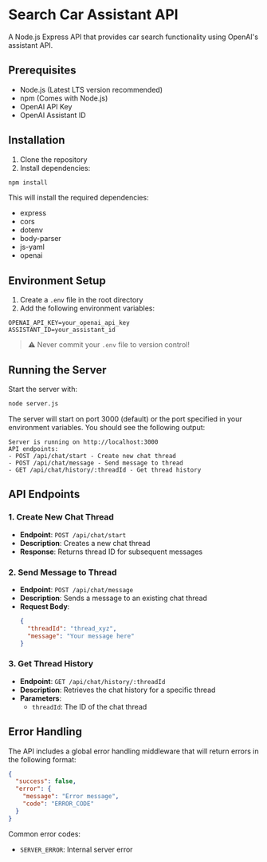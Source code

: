 # Search Car Assistant API

A Node.js Express API that provides car search functionality using OpenAI's assistant API.

## Prerequisites

- Node.js (Latest LTS version recommended)
- npm (Comes with Node.js)
- OpenAI API Key
- OpenAI Assistant ID

## Installation

1. Clone the repository
2. Install dependencies:
```bash
npm install
```

This will install the required dependencies:
- express
- cors
- dotenv
- body-parser
- js-yaml
- openai

## Environment Setup

1. Create a `.env` file in the root directory
2. Add the following environment variables:
```env
OPENAI_API_KEY=your_openai_api_key
ASSISTANT_ID=your_assistant_id
```

> ⚠️ Never commit your `.env` file to version control!

## Running the Server

Start the server with:
```bash
node server.js
```

The server will start on port 3000 (default) or the port specified in your environment variables.
You should see the following output:
```
Server is running on http://localhost:3000
API endpoints:
- POST /api/chat/start - Create new chat thread
- POST /api/chat/message - Send message to thread
- GET /api/chat/history/:threadId - Get thread history
```

## API Endpoints

### 1. Create New Chat Thread
- **Endpoint**: `POST /api/chat/start`
- **Description**: Creates a new chat thread
- **Response**: Returns thread ID for subsequent messages

### 2. Send Message to Thread
- **Endpoint**: `POST /api/chat/message`
- **Description**: Sends a message to an existing chat thread
- **Request Body**:
  ```json
  {
    "threadId": "thread_xyz",
    "message": "Your message here"
  }
  ```

### 3. Get Thread History
- **Endpoint**: `GET /api/chat/history/:threadId`
- **Description**: Retrieves the chat history for a specific thread
- **Parameters**: 
  - `threadId`: The ID of the chat thread

## Error Handling

The API includes a global error handling middleware that will return errors in the following format:
```json
{
  "success": false,
  "error": {
    "message": "Error message",
    "code": "ERROR_CODE"
  }
}
```

Common error codes:
- `SERVER_ERROR`: Internal server error
